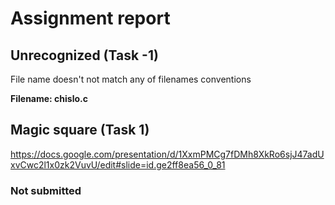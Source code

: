 # Assignment report
## Unrecognized (Task -1)
File name doesn't not match any of filenames conventions

**Filename: chislo.c**
## Magic square (Task 1)
https://docs.google.com/presentation/d/1XxmPMCg7fDMh8XkRo6sjJ47adUxvCwc2l1x0zk2VuvU/edit#slide=id.ge2ff8ea56_0_81

### Not submitted
